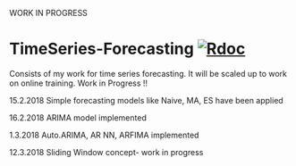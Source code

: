 WORK IN PROGRESS

# TimeSeries-Forecasting [![Rdoc](http://www.rdocumentation.org/badges/version/performanceEstimation)](http://www.rdocumentation.org/packages/performanceEstimation)

Consists of my work for time series forecasting. It will be scaled up to work on online training. Work in Progress !!


15.2.2018
Simple forecasting models like Naive, MA, ES have been applied

16.2.2018
ARIMA model implemented

1.3.2018
 Auto.ARIMA, AR NN, ARFIMA implemented

12.3.2018
Sliding Window concept- work in progress
